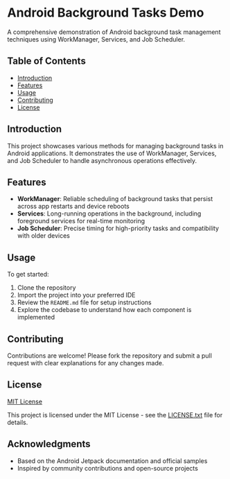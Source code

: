 # Android Background Tasks Demo

A comprehensive demonstration of Android background task management techniques using WorkManager, Services, and Job Scheduler.

## Table of Contents
- [Introduction](#introduction)
- [Features](#features)
- [Usage](#usage)
- [Contributing](#contributing)
- [License](#license)

## Introduction

This project showcases various methods for managing background tasks in Android applications. It demonstrates the use of WorkManager, Services, and Job Scheduler to handle asynchronous operations effectively.

## Features

- **WorkManager**: Reliable scheduling of background tasks that persist across app restarts and device reboots
- **Services**: Long-running operations in the background, including foreground services for real-time monitoring
- **Job Scheduler**: Precise timing for high-priority tasks and compatibility with older devices

## Usage

To get started:

1. Clone the repository
2. Import the project into your preferred IDE
3. Review the `README.md` file for setup instructions
4. Explore the codebase to understand how each component is implemented

## Contributing

Contributions are welcome! Please fork the repository and submit a pull request with clear explanations for any changes made.

## License

[MIT License](https://github.com/uditbhaskar/AndroidBackgroundTasksDemo#)

This project is licensed under the MIT License - see the [LICENSE.txt](https://github.com/uditbhaskar/AndroidBackgroundTasksDemo#) file for details.

## Acknowledgments

- Based on the Android Jetpack documentation and official samples
- Inspired by community contributions and open-source projects

